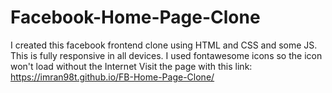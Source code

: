 # Facebook-Home-Page-Clone
I created this facebook frontend clone using HTML and CSS and some JS.
This is fully responsive in all devices.
I used fontawesome icons so the icon won't load without the Internet
Visit the page with this link: https://imran98t.github.io/FB-Home-Page-Clone/

